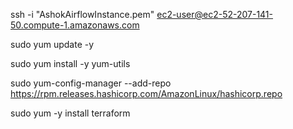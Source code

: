 ssh -i "AshokAirflowInstance.pem" ec2-user@ec2-52-207-141-50.compute-1.amazonaws.com

sudo yum update -y

sudo yum install -y yum-utils

sudo yum-config-manager --add-repo https://rpm.releases.hashicorp.com/AmazonLinux/hashicorp.repo

sudo yum -y install terraform

